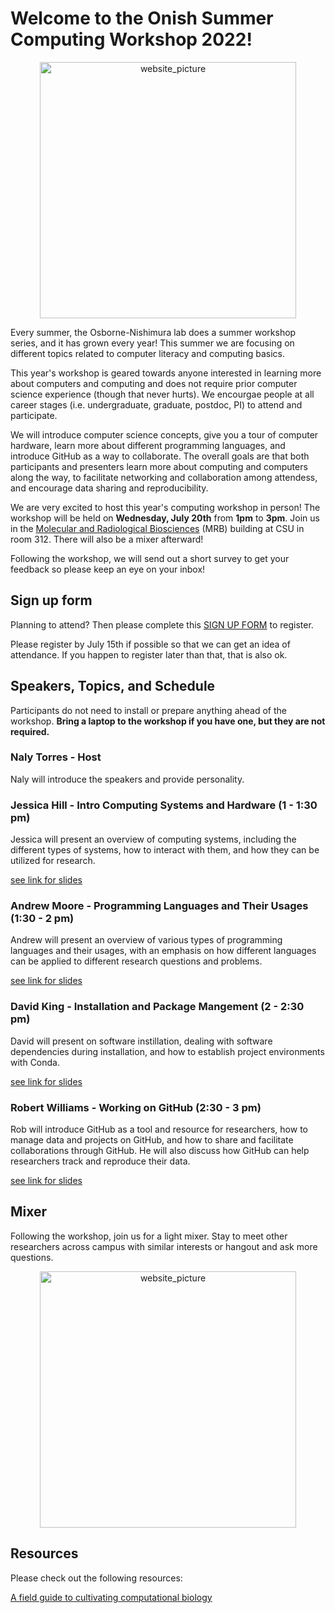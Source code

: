 # Welcome to the Onish Summer Computing Workshop 2022!

<p align="center">
<img width="410" alt="website_picture" src="https://user-images.githubusercontent.com/41451575/176984193-dbb25cbe-8443-44a4-800b-1cb72febe81a.png">
</p>
  
Every summer, the Osborne-Nishimura lab does a summer workshop series, and it has grown every year! This summer we are focusing on different topics related to computer literacy and computing basics. 

This year's workshop is geared towards anyone interested in learning more about computers and computing and does not require prior computer science experience (though that never hurts). We encourgae people at all career stages (i.e. undergraduate, graduate, postdoc, PI) to attend and participate. 

We will introduce computer science concepts, give you a tour of computer hardware, learn more about different programming languages, and introduce GitHub as a way to collaborate. The overall goals are that both participants and presenters learn more about computing and computers along the way, to facilitate networking and collaboration among attendess, and encourage data sharing and reproducibility. 

We are very excited to host this year's computing workshop in person! The workshop will be held on **Wednesday, July 20th** from **1pm** to **3pm**. Join us in the [Molecular and Radiological Biosciences](https://goo.gl/maps/e9LsEpLVtt4xpX8Z7) (MRB) building at CSU in room 312. There will also be a  mixer afterward!

Following the workshop, we will send out a short survey to get your feedback so please keep an eye on your inbox! 

## Sign up form

Planning to attend? Then please complete this [SIGN UP FORM](https://colostate.az1.qualtrics.com/jfe/form/SV_6SbbpwjucRLzQJU) to register. 

Please register by July 15th if possible so that we can get an idea of attendance. If you happen to register later than that, that is also ok. 

## Speakers, Topics, and Schedule 

Participants do not need to install or prepare anything ahead of the workshop. **Bring a laptop to the workshop if you have one, but they are not required.**

### Naly Torres - Host

Naly will introduce the speakers and provide personality.

### Jessica Hill - Intro Computing Systems and Hardware (1 - 1:30 pm)

Jessica will present an overview of computing systems, including the different types of systems, how to interact with them, and how they can be utilized for research. 

[see link for slides](https://github.com/jesshill/onish-computing-workshop.github.io/files/9152611/ComputingSystems_JLH_full.notes.pptx)

### Andrew Moore - Programming Languages and Their Usages (1:30 - 2 pm)

Andrew will present an overview of various types of programming languages and their usages, with an emphasis on how different languages can be applied to different research questions and problems. 

[see link for slides](https://github.com/jesshill/onish-computing-workshop.github.io/files/9152612/ComputerLanguages_andrewmoore_final.pptx)

### David King - Installation and Package Mangement (2 - 2:30 pm)

David will present on software instillation, dealing with software dependencies during installation, and how to establish project environments with Conda. 

[see link for slides](https://github.com/jesshill/onish-computing-workshop.github.io/files/9152613/computerWorkshop2022_DCK.pptx)

### Robert Williams - Working on GitHub (2:30 - 3 pm)

Rob will introduce GitHub as a tool and resource for researchers, how to manage data and projects on GitHub, and how to share and facilitate collaborations through GitHub. He will also discuss how GitHub can help researchers track and reproduce their data.

[see link for slides](https://github.com/jesshill/onish-computing-workshop.github.io/files/9152657/220720_Github_Desktop_Demo_RTPW.pdf)


## Mixer 

Following the workshop, join us for a light mixer. Stay to meet other researchers across campus with similar interests or hangout and ask more questions. 

<p align="center">
<img width="410" alt="website_picture" src="https://user-images.githubusercontent.com/41451575/176984931-bca895ae-ad90-43e8-9d46-326ec16a113a.png">
</p>

## Resources

Please check out the following resources:

[A field guide to cultivating computational biology](https://journals.plos.org/plosbiology/article?id=10.1371/journal.pbio.3001419)
